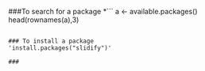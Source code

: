 ###To search for a package
*```
a <- available.packages()
head(rownames(a),3)
```

### To install a package
'install.packages("slidify")'

###
